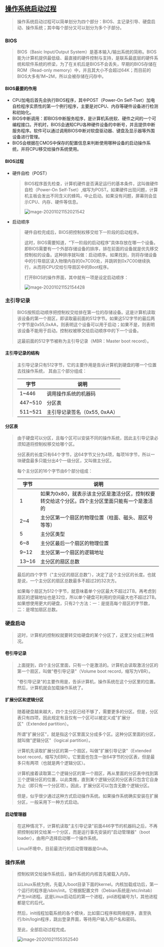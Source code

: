## [操作系统启动过程](http://www.ruanyifeng.com/blog/2013/02/booting.html)

>   操作系统启动过程可以简单划分为四个部分：BIOS、主记录引导、硬盘启动、操作系统；其中每个部分又可以划分为多个子部分。



### BIOS

>   BIOS（Basic Input/Output System）是基本输入/输出系统的简称。BIOS能为计算机提供最低级、最直接的硬件控制与支持，是联系最底层的硬件系统和软件系统的桥梁，为了在关机后是BIOS不会丢失，早期的BIOS存储在ROM（Read-only memory）中，并且其大小不会超过64K；而目前的BIOS大多有1M~2M，所以会被存储在闪存中。

#### BIOS最要的作用

-   CPU加电后首先会执行BIOS程序，其中POST（Power-On Self-Tset）加电自检程序实质性的第一个例行程序，主要是对CPU、内存等硬件设备进行检测和初始化。
-   BIOS中断调用：即BIOS中断服务程序，是计算机系统软、硬件之间的一个可编程接口。开机时，BIOS会通知CPU各种硬件设备的中断号，并且提供中断服务程序。软件可以通过调用BIOS中断对软盘驱动器、键盘及显示器等外围设备进行管理。
-   BIOS会根据在CMOS中保存的配置信息来判断使用哪种设备的启动操作系统，并将CPU移交给操作系统使用。

#### BIOS过程

-   硬件自检（POST）

    >   BIOS程序首先检查，计算机硬件是否满足运行的基本条件，这叫做硬件自检（Power-On Self-Tset）,缩写为POST。如果硬件出现问题，计算机主板会发出不同含义的蜂鸣，中止启动。如果没有问题，屏幕则会显示CPU、内存、硬件等信息。
    >
    >   ![image-20201021152021542](https://typroa12138.oss-cn-hangzhou.aliyuncs.com/image/2020/10/2020102115202121.png)

-   启动顺序

    >   硬件自检完成后，BIOS把控制权移交给下一阶段的启动程序。
    >
    >   这时，BIOS需要知道，“下一阶段的启动程序”具体存放在哪一个设备。即BIOS需要有一个外部存储设备的排序，排在前面的设备就是优先移交控制权的设备。这种排序就叫做：启动顺序。如果找到，则将存储设备中的引导扇区读入物理内存的0x7C00处，并跳转到0x7C00继续执行，从而将CPU交给引导扇区中的Boot程序。
    >
    >   打开BIOS的操作界面，其中就有一项是设定启动顺序：
    >
    >   ![image-20201021152154428](https://typroa12138.oss-cn-hangzhou.aliyuncs.com/image/2020/10/2020102115215454.png)



### 主引导记录

>   BIOS按照启动顺序把控制权交给排在第一位的存储设备。这是计算机读取该设备的第一个扇区，即读取最前面的512字节。如果这512字节的最后两个字节是0x55,0xAA，则表明这个设备可以用于启动；如果不是，则表明该设备不能用于启动。控制权被移交给启动顺序中的下一个设备。
>
>   这最前面的512字节被称为主引导记录（MBR：Master boot record）。

#### 主引导记录的结构

>   主引导记录只有512字节，它的主要作用是告诉计算机到硬盘的哪一个位置去找操作系统， 其由三个部分组成：
>
>   | 字节    | 说明                         |
>   | ------- | ---------------------------- |
>   | 1~446   | 调用操作系统的机器码         |
>   | 447~510 | 分区表                       |
>   | 511~521 | 主引导记录签名（0x55, 0xAA） |

#### 分区表

>    由于硬盘可以分区，且每个区可以安装不同的操作系统，因此主引导记录必须知道将控制权移交给哪个区。
>
>   分区表的长度只有64个字节，这64字节又分为4项，每项16字节，所以一块硬盘最多只能分出4个一级分区，又叫做主分区。
>
>   每个主分区的16个字节由6个部分组成：
>
>   | 字节  | 说明                                                         |
>   | ----- | ------------------------------------------------------------ |
>   | 1     | 如果为0x80，就表示该主分区是激活分区，控制权要转交给这个分区。四个主分区里面只能有一个是激活的 |
>   | 2~4   | 主分区第一个扇区的物理位置（柱面、磁头、扇区号等等）         |
>   | 5     | 主分区类型                                                   |
>   | 6~8   | 主分区最后一个扇区的物理位置                                 |
>   | 9~12  | 主分区第一个扇区的逻辑地址                                   |
>   | 13~16 | 主分区的扇区总数                                             |
>
>   最后的四个字节（"主分区的扇区总数"），决定了这个主分区的长度。也就是说，一个主分区的扇区总数最多不超过2的32次方。
>
>   如果每个扇区为512个字节，就意味着单个分区最大不超过2TB。再考虑到扇区的逻辑地址也是32位，所以单个硬盘可利用的空间最大也不超过2TB。如果想使用更大的硬盘，只有2个方法：一：是提高每个扇区的字节数，二：是增加扇区总数。



### 硬盘启动

>   这时，计算机的控制权就要转交给硬盘的某个分区了，这里又分成三种情况。

#### 卷引导记录

>   上面提到，四个主分区里面，只有一个是激活的。计算机会读取激活分区的第一个扇区，叫做"卷引导记录"（Volume boot record，缩写为VBR）。
>
>   "卷引导记录"的主要作用是，告诉计算机，操作系统在这个分区里的位置。然后，计算机就会加载操作系统了。

#### 扩展分区和逻辑分区

>   随着硬盘越来越大，四个主分区已经不够了，需要更多的分区。但是，分区表只有四项，因此规定有且仅有一个区可以被定义成"扩展分区"（Extended partition）。
>
>   所谓"扩展分区"，就是指这个区里面又分成多个区。这种分区里面的分区，就叫做"逻辑分区"（logical partition）。
>
>   计算机先读取扩展分区的第一个扇区，叫做"扩展引导记录"（Extended boot record，缩写为EBR）。它里面也包含一张64字节的分区表，但是最多只有两项（也就是两个逻辑分区）。
>
>   计算机接着读取第二个逻辑分区的第一个扇区，再从里面的分区表中找到第三个逻辑分区的位置，以此类推，直到某个逻辑分区的分区表只包含它自身为止（即只有一个分区项）。因此，扩展分区可以包含无数个逻辑分区。
>
>   但是，似乎很少通过这种方式启动操作系统。如果操作系统确实安装在扩展分区，一般采用下一种方式启动。

#### 启动管理器

>   在这种情况下，计算机读取"主引导记录"前面446字节的机器码之后，不再把控制权转交给某一个分区，而是运行事先安装的"启动管理器"（boot loader），由用户选择启动哪一个操作系统。
>
>   Linux环境中，目前最流行的启动管理器是Grub。



### 操作系统

>   控制权转交给操作系统后，操作系统的内核首先被载入内存。
>
>   以Linux系统为例，先载入/boot目录下面的kernel。内核加载成功后，第一个运行的程序是/sbin/init。它根据配置文件（Debian系统是/etc/initab）产生init进程。这是Linux启动后的第一个进程，pid进程编号为1，其他进程都是它的后代。
>
>   然后，init线程加载系统的各个模块，比如窗口程序和网络程序，直至执行/bin/login程序，跳出登录界面，等待用户输入用户名和密码。
>
>   至此，全部启动过程完成。
>
>   ![image-20201021155352540](https://typroa12138.oss-cn-hangzhou.aliyuncs.com/image/2020/10/2020102115535252.png)

